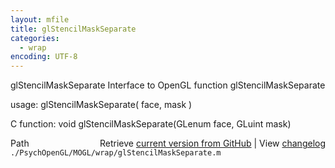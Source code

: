 ```yaml
---
layout: mfile
title: glStencilMaskSeparate
categories:
  - wrap
encoding: UTF-8
---
```


glStencilMaskSeparate  Interface to OpenGL function glStencilMaskSeparate

usage:  glStencilMaskSeparate\( face, mask \)

C function:  void glStencilMaskSeparate\(GLenum face, GLuint mask\)


<div class="code_header" style="text-align:right;">
  <span style="float:left;">Path&nbsp;&nbsp;</span> <span class="counter">Retrieve <a href=
  "https://raw.github.com/Psychtoolbox-3/Psychtoolbox-3/beta/./PsychOpenGL/MOGL/wrap/glStencilMaskSeparate.m">current version from GitHub</a> | View <a href=
  "https://github.com/Psychtoolbox-3/Psychtoolbox-3/commits/beta/./PsychOpenGL/MOGL/wrap/glStencilMaskSeparate.m">changelog</a></span>
</div>
<div class="code">
  <code>./PsychOpenGL/MOGL/wrap/glStencilMaskSeparate.m</code>
</div>
